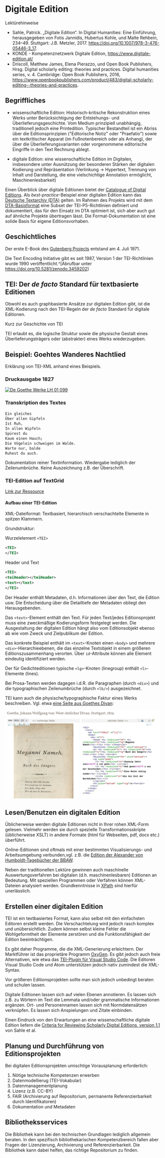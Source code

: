 # Digitale Edition

Lektürehinweise

* Sahle, Patrick. „Digitale Edition“. In Digital Humanities: Eine Einführung, herausgegeben von Fotis Jannidis, Hubertus Kohle, und Malte Rehbein, 234–49. Stuttgart: J.B. Metzler, 2017. https://doi.org/10.1007/978-3-476-05446-3_17.
* KONDE - Kompetenznetzwerk Digitale Edition, <https://www.digitale-edition.at/>
* Driscoll, Matthew James, Elena Pierazzo, und Open Book Publishers, Hrsg. Digital scholarly editing: theories and practices. Digital humanities series, v. 4. Cambridge: Open Book Publishers, 2016, <https://www.openbookpublishers.com/product/483/digital-scholarly-editing--theories-and-practices>.


## Begriffliches

- wissenschaftliche Edition: Historisch-kritische Rekonstruktion eines Werks unter Berücksichtigung der Entstehungs- und Überlieferungsgeschichte.
Vom Medium prinzipiell unabhängig, traditionell jedoch eine Printedition. Typischer Bestandteil ist ein Abriss über die Editionsprinzipien ("Editorische Notiz" oder "Praefatio") sowie ein textkritischer Apparat (im Fußnotenbereich oder als Anhang), der über die Überlieferungsvarianten oder vorgenommene editorische Eingriffe in den Text Rechnung ablegt.

- digitale Edition: eine wissenschaftliche Edition im Digitalen, insbesondere unter Ausnützung der besonderen Stärken der digitalen Kodierung und Repräsentation (Verlinkung -> Hypertext, Trennung von Inhalt und Darstellung, die eine vielschichtige Annotation ermöglicht, Maschinenlesbarkeit)

Einen Überblick über digitale Editionen bietet der [Catalogue of Digital Editions](https://dig-ed-cat.acdh.oeaw.ac.at/).
Als *best-practice*-Beispiel einer digitalen Edition kann das [Deutsche Textarchiv (DTA)](https://www.deutschestextarchiv.de/) gelten.
Im Rahmen des Projekts wird mit dem [DTA-Basisformat](https://www.deutschestextarchiv.de/doku/basisformat/) eine Subset der TEI-P5-Richtlinien definiert und dokumentiert, das für den Einsatz im DTA optimiert ist, sich aber auch gut auf ähnliche Projekte übertragen lässt.
Die Format-Dokumentation ist eine solide Basis für eigene Editionsvorhaben.

## Geschichtliches

Der erste E-Book des [Gutenberg Projects](https://www.gutenberg.org/) entstand am 4. Juli 1971.

Die Text Encoding Initiative gibt es seit 1987, Version 1 der TEI-Richtlinien wurde 1990 veröffentlicht.^[Abrufbar unter <https://doi.org/10.5281/zenodo.3459202>]


## TEI: Der *de facto* Standard für textbasierte Editionen

Obwohl es auch graphbasierte Ansätze zur digitalen Edition gibt, ist die XML-Kodierung nach den TEI-Regeln der *de facto* Standard für digitale Editionen.

Kurz zur Geschichte von TEI

TEI erlaubt es, die logische Struktur sowie die physische Gestalt eines Überlieferungsträgers oder (abstrakter) eines Werks wiederzugeben.

## Beispiel: Goehtes Wanderes Nachtlied

Erklärung von TEI-XML anhand eines Beispiels.

### Druckausgabe 1827

<a title="Johann Wolfgang von Goethe
, Public domain, via Wikimedia Commons" href="https://commons.wikimedia.org/wiki/File:De_Goethe_Werke_LH_01_099.jpg"><img width="256" alt="De Goethe Werke LH 01 099" src="https://upload.wikimedia.org/wikipedia/commons/thumb/4/45/De_Goethe_Werke_LH_01_099.jpg/256px-De_Goethe_Werke_LH_01_099.jpg"></a>

### Transkription des Textes

```
Ein gleiches
Über allen Gipfeln
Ist Ruh,
In allen Wipfeln
Spürest du
Kaum einen Hauch;
Die Vögelein schweigen im Walde.
Warte nur, balde
Ruhest du auch.
```

Dokumentation reiner Textinformation.
Wiedergabe lediglich der Zeilenumbrüche.
Keine Auszeichnung z.B. der Überschrift.

### TEI-Edition auf TextGrid

[Link zur Ressource](https://textgridlab.org/1.0/tgcrud-public/rest/textgrid:11h43.0/data)

#### Aufbau einer TEI-Edition

XML-Dateiformat: Textbasiert, hierarchisch verschachtelte Elemente in spitzen Klammern.

Grundstruktur:

Wurzelelement `<TEI>`

```xml
<TEI>
</TEI>
```

Header und Text

```xml
<TEI>
<teiHeader></teiHeader>
<text></text>
</TEI>
```

Der Header enthält Metadaten, d.h. Informationen über den Text, die Edition usw.
Die Entscheidung über die Detailtiefe der Metadaten obliegt den Herausgebenden.

Das `<text>`-Element enthält den Text.
Für jeden Text/jedes Editionsprojekt muss eine zweckmäßige Kodierungsform festgelegt werden.
Die Ausgestaltung der digitalen Edition hängt also vom Editionsobjekt ebenso ab wie vom Zweck und Zielpublikum der Edition.

Das konkrete Beispiel enthält im `<text>`-Knoten einen `<body>` und mehrere `<div>`-Hierarchieebenen, die das einzelne Textobjekt in einem größeren Editionszusammenhang verorten.
Über `id`-Attribute können alle Element eindeutig identifiziert werden.

Der für Gedichteditionen typische `<lg>`-Knoten (linegroup) enthält `<l>`-Elemente (lines).

Bei Prosa-Texten werden dagegen i.d.R. die Paragraphen (durch `<div>`) und die typographischen Zeilenumbrüche (durch `<lb/>`) ausgezeichnet.

TEI kann auch die physische/typographische Faktur eines Werks beschreiben.
Vgl. etwa [eine Seite aus Goethes Divan](https://www.deutschestextarchiv.de/book/view/goethe_divan_1819?p=11):

![](img/divan1819.png)

## Lesen/Benutzen ein digitalen Edition

Üblicherweise werden digitale Editionen nicht in Ihrer rohen XML-Form gelesen.
Vielmehr werden sie durch spezielle Transformationsskripte (üblicherweise XSLT) in andere Formate (html für Webseiten, pdf, docx etc.) überführt.

Online-Editionen sind oftmals mit einer bestimmten Visualisierungs- und Arbeitsumgebung verbunden,vgl. z.B. die [Edition der Alexander von Humboldt-Tagebücher der BBAW](https://edition-humboldt.de/).

Neben der traditionellen Lektüre gewinnen auch maschinelle Auswertungsverfahren bei digitalen (d.h. maschinenlesbaren) Editionen an Bedeutung.
Mit speziellen Programmen oder Verfahren können XML-Dateien analysiert werden.
Grundkenntnisse in [XPath](https://www.w3schools.com/xml/xpath_intro.asp) sind hierfür unerlässlich.

## Erstellen einer digitalen Edition

TEI ist ein textbasiertes Format, kann also selbst mit den einfachsten Editoren erstellt werden.
Die Verschachtelung wird jedoch rasch komplex und unübersichtlich.
Zudem können selbst kleine Fehler die Wohlgeformtheit der Elemente zerstören und die Funktionsfähigkeit der Edition beeinträchtigen.

Es gibt daher Programme, die die XML-Generierung erleichtern.
Der Marktführer ist das proprietäre Programm [OxyGen](https://www.oxygenxml.com/).
Es gibt jedoch auch freie Alternativen, wie etwa das [TEI-Plugin für Visual Studio Code](https://marketplace.visualstudio.com/items?itemName=e-editiones.tei-publisher-vscode).
Die Editoren Visual Studio Code und Atom unterstützen jedoch nativ zumindest die XML-Syntax.

Vor größeren Editionsprojekten sollte man sich jedoch unbedingt beraten und schulen lassen.

Digitale Editionen lassen sich auf vielen Ebenen annotieren.
Es lassen sich z.B. zu Wörtern im Text die Lemmata und/oder grammatische Informationen ergänzen.
Ort- und Personennamen lassen sich mit Normdatensätzen verknüpfen.
Es lassen sich Anspielungen und Zitate einbinden.

Einen Eindruck von den Erwartungen an eine wissenschaftliche digitale Edition liefern die [Criteria for Reviewing Scholarly Digital Editions, version 1.1](https://www.i-d-e.de/publikationen/weitereschriften/criteria-version-1-1/) von Sahle et al.

## Planung und Durchführung von Editionsprojekten

Bei digitalen Editionsprojekten umischtige Vorausplanung erforderlich:

1. Nötige technische Kompetenzen erwerben
2. Datenmodellierug (TEI-Vokabular)
3. Datenmanagementplanung
  1. Lizenz (z.B. CC-BY)
  2. FAIR (Archivierung auf Repositorium, permanente Referenzierbarkeit durch Identifikatoren)
  3. Dokumentation und Metadaten

## Bibliotheksservices

Die Bibliothek kann bei den technischen Grundlagen lediglich allgemein beraten.
In den spezifisch bibliothekarischen Kompetenzbereich fallen aber Fragen der Lizenzierung, Archivierung und Referenzierbarkeit.
Die Bibliothek kann dabei helfen, das richtige Repositorium zu finden.